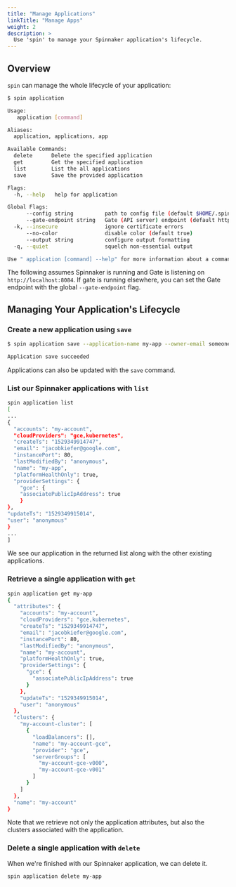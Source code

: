```yaml
---
title: "Manage Applications"
linkTitle: "Manage Apps"
weight: 2
description: >
  Use 'spin' to manage your Spinnaker application's lifecycle.
---
```



## Overview

`spin` can manage the whole lifecycle of your application:

```bash
$ spin application

Usage:
   application [command]

Aliases:
  application, applications, app

Available Commands:
  delete      Delete the specified application
  get         Get the specified application
  list        List the all applications
  save        Save the provided application

Flags:
  -h, --help   help for application

Global Flags:
      --config string          path to config file (default $HOME/.spin/config)
      --gate-endpoint string   Gate (API server) endpoint (default http://localhost:8084)
  -k, --insecure               ignore certificate errors
      --no-color               disable color (default true)
      --output string          configure output formatting
  -q, --quiet                  squelch non-essential output

Use " application [command] --help" for more information about a command.
```

The following assumes Spinnaker is running and Gate is
listening on `http://localhost:8084`. If gate is running elsewhere,
you can set the Gate endpoint with the global `--gate-endpoint` flag.

## Managing Your Application's Lifecycle

### Create a new application using `save`

```bash
$ spin application save --application-name my-app --owner-email someone@example.com --cloud-providers "gce, kubernetes"

Application save succeeded
```

Applications can also be updated with the `save` command.

### List our Spinnaker applications with `list`

```bash
spin application list
[
...
{
  "accounts": "my-account",
  "cloudProviders": "gce,kubernetes",
  "createTs": "1529349914747",
  "email": "jacobkiefer@google.com",
  "instancePort": 80,
  "lastModifiedBy": "anonymous",
  "name": "my-app",
  "platformHealthOnly": true,
  "providerSettings": {
    "gce": {
    "associatePublicIpAddress": true
    }
},
"updateTs": "1529349915014",
"user": "anonymous"
}
...
]
```

We see our application in the returned list along with the other existing
applications.

### Retrieve a single application with `get`

```bash
spin application get my-app
{
  "attributes": {
    "accounts": "my-account",
    "cloudProviders": "gce,kubernetes",
    "createTs": "1529349914747",
    "email": "jacobkiefer@google.com",
    "instancePort": 80,
    "lastModifiedBy": "anonymous",
    "name": "my-account",
    "platformHealthOnly": true,
    "providerSettings": {
      "gce": {
        "associatePublicIpAddress": true
      }
    },
    "updateTs": "1529349915014",
    "user": "anonymous"
  },
  "clusters": {
    "my-account-cluster": [
      {
        "loadBalancers": [],
        "name": "my-account-gce",
        "provider": "gce",
        "serverGroups": [
          "my-account-gce-v000",
          "my-account-gce-v001"
        ]
      }
    ]
  },
  "name": "my-account"
}

```

Note that we retrieve not only the application attributes, but also the clusters
associated with the application.

### Delete a single application with `delete`

When we're finished with our Spinnaker application, we can delete it.

```bash
spin application delete my-app
```
